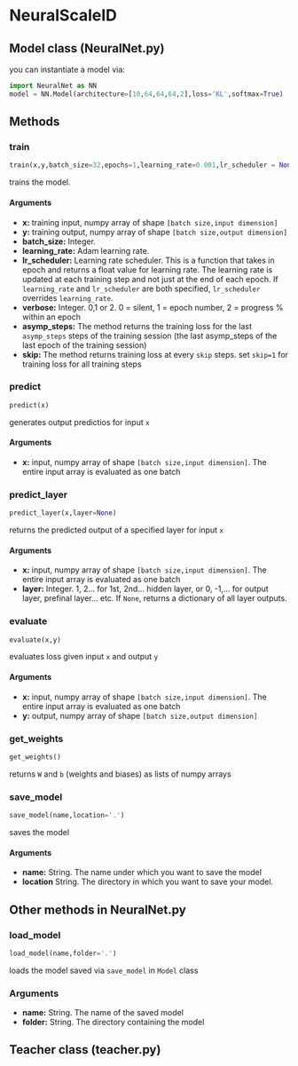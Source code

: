 # NeuralScaleID
## Model class (NeuralNet.py)
you can instantiate a model via:
```python
import NeuralNet as NN
model = NN.Model(architecture=[10,64,64,64,2],loss='KL',softmax=True)
```
## Methods
### train
```python
train(x,y,batch_size=32,epochs=1,learning_rate=0.001,lr_scheduler = None,verbose=2,asymp_steps=1000,skip=100)
```
trains the model.
#### Arguments
* **x:** training input, numpy array of shape ```[batch size,input dimension] ```
* **y:** training output, numpy array of shape ```[batch size,output dimension]```
* **batch_size:** Integer.
* **learning_rate:** Adam learning rate.
* **lr_scheduler:** Learning rate scheduler. This is a function that takes in epoch and returns a float value for learning rate. The learning rate is updated at each training step and not just at the end of each epoch. If ```learning_rate``` and ```lr_scheduler``` are both specified, ```lr_scheduler``` overrides ```learning_rate```.
* **verbose:** Integer. 0,1 or 2. 0 = silent, 1 = epoch number, 2 = progress % within an epoch
* **asymp_steps:** The method returns the training loss for the last ```asymp_steps``` steps of the training session (the last asymp_steps of the last epoch of the training session)
* **skip:** The method returns training loss at every ```skip``` steps. set ```skip=1``` for training loss for all training steps
### predict
```python
predict(x)
```
generates output predictios for input ```x```
#### Arguments
* **x:** input, numpy array of shape ```[batch size,input dimension]```. The entire input array is evaluated as one batch

### predict_layer
```python
predict_layer(x,layer=None)
```
returns the predicted output of a specified layer for input ```x```
#### Arguments
* **x:** input, numpy array of shape ```[batch size,input dimension]```. The entire input array is evaluated as one batch
* **layer:** Integer. 1, 2... for 1st, 2nd... hidden layer, or 0, -1,... for output layer, prefinal layer... etc. If ```None```, returns a dictionary of all layer outputs. 

### evaluate
```python
evaluate(x,y)
```
evaluates loss given input ```x``` and output ```y```
#### Arguments
* **x:** input, numpy array of shape ```[batch size,input dimension]```. The entire input array is evaluated as one batch
* **y:** output, numpy array of shape ```[batch size,output dimension]```

### get_weights
```python
get_weights()
```
returns ```W``` and ```b``` (weights and biases) as lists of numpy arrays

### save_model
```python
save_model(name,location='.')
```
saves the model
#### Arguments
* **name:** String. The name under which you want to save the model
* **location** String. The directory in which you want to save your model.

## Other methods in NeuralNet.py
### load_model
```python
load_model(name,folder='.')
```
loads the model saved via ```save_model``` in ```Model``` class
### Arguments
* **name:** String. The name of the saved model
* **folder:** String. The directory containing the model

## Teacher class (teacher.py)
